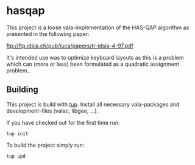 hasqap
======

This project is a loose vala-implementation of the HAS-QAP algorithm as presented in the following paper:

ftp://ftp.idsia.ch/pub/luca/papers/tr-idsia-4-97.pdf

It's intended use was to optimize keyboard layouts as this is a problem which can (more or less) been formulated as a quadratic assignment problem..


Building
--------

This project is build with [tup](http://gittup.org/tup/). Install all necessary vala-packages and development-files (valac, libgee, …).

If you have checked out for the first time run:

`tup init`

To build the project simply run:

`tup upd`



